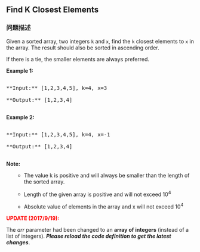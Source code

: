 ## Find K Closest Elements  
### 问题描述

Given a sorted array, two integers `k` and `x`, find the `k` closest elements to `x` in the array.  The result should also be sorted in ascending order.
If there is a tie,  the smaller elements are always preferred.


**Example 1:**<br />
<pre>
**Input:** [1,2,3,4,5], k=4, x=3
**Output:** [1,2,3,4]
</pre>


**Example 2:**<br />
<pre>
**Input:** [1,2,3,4,5], k=4, x=-1
**Output:** [1,2,3,4]
</pre>


**Note:**<br>
<ol>
- The value k is positive and will always be smaller than the length of the sorted array.
-  Length of the given array is positive and will not exceed 10<sup>4</sup>
-  Absolute value of elements in the array and x will not exceed 10<sup>4</sup>
</ol>



**<font color="red">UPDATE (2017/9/19):</font>**<br />
The *arr* parameter had been changed to an **array of integers** (instead of a list of integers). ***Please reload the code definition to get the latest changes***.

